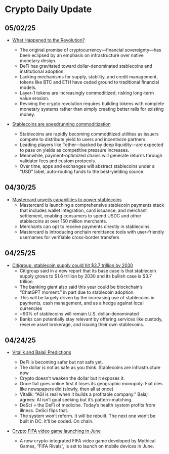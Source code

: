 # Crypto Daily Update

## 05/02/25

- [What Happened to the Revolution?](https://x.com/ohmzeus/status/1916190873425219735?utm_source=tldrcrypto)
    - The original promise of cryptocurrency—financial sovereignty—has been eclipsed by an emphasis on infrastructure over native monetary design. 
    - DeFi has gravitated toward dollar-denominated stablecoins and institutional adoption.
    - Lacking mechanisms for supply, stability, and credit management, tokens like BTC and ETH have ceded ground to traditional financial models.
    - Layer-1 tokens are increasingly commoditized, risking long-term value erosion.
    - Reviving the crypto revolution requires building tokens with complete monetary systems rather than simply creating better rails for existing money.

- [Stablecoins are speedrunning commoditization](https://threadreaderapp.com/thread/1915758735135330563.html?utm_source=tldrcrypto)
    - Stablecoins are rapidly becoming commoditized utilities as issuers compete to distribute yield to users and incentivize partners.
    - Leading players like Tether—backed by deep liquidity—are expected to pass on yields as competitive pressure increases. 
    - Meanwhile, payment-optimized chains will generate returns through validator fees and custom protocols. 
    - Over time, apps and exchanges will abstract stablecoins under a “USD” label, auto-routing funds to the best-yielding source.


## 04/30/25

- [Mastercard unveils capabilities to power stablecoins](https://www.mastercard.com/news/press/2025/april/mastercard-unveils-end-to-end-capabilities-to-power-stablecoin-transactions-from-wallets-to-checkouts/?utm_source=tldrcrypto)
    - Mastercard is launching a comprehensive stablecoin payments stack that includes wallet integration, card issuance, and merchant settlement, enabling consumers to spend USDC and other stablecoins at over 150 million merchants.
    - Merchants can opt to receive payments directly in stablecoins. 
    - Mastercard is introducing onchain remittance tools with user-friendly usernames for verifiable cross-border transfers

## 04/25/25

- [Citigroup: stablecoin supply could hit $3.7 trillion by 2030](https://www.theblock.co/post/351926/citigroup-predicts-stablecoin-supply-could-hit-3-7-trillion-by-2030?utm_source=tldrcrypto)
    - Citigroup said in a new report that its base case is that stablecoin supply grows to $1.6 trillion by 2030 and its bullish case is $3.7 trillion.
    - The banking giant also said this year could be blockchain’s “ChatGPT moment.” in part due to stablecoin adoption.
    - This will be largely driven by the increasing use of stablecoins in payments, cash management, and as a hedge against local currencies
    - ~90% of stablecoins will remain U.S. dollar-denominated
    - Banks can potentially stay relevant by offering services like custody, reserve asset brokerage, and issuing their own stablecoins.

## 04/24/25

- [Vitalik and Balaji Predictions ](https://threadreaderapp.com/thread/1914677028743487818.html?utm_source=tldrcrypto)
    - DeFi is becoming safer but not safe yet.
    - The dollar is not as safe as you think. Stablecoins are infrastructure now
    - Crypto doesn’t weaken the dollar but it exposes it.
    - Once fiat goes online first it loses its geographic monopoly. Fiat dies like newspapers did (slowly, then all at once)
    - Vitalik: “AGI is real when it builds a profitable company.”  Balaji agrees: AI isn’t goal seeking but it’s pattern-matching.
    - DeSci = the DeFi of medicine. Today’s health system profits from illness. DeSci flips that.
    - The system won’t reform. It will be rebuilt. The next one won’t be built in DC. It’ll be coded. On chain.

- [Crypto FIFA video game launching in June](https://www.theblock.co/post/351731/crypto-fifa-video-game-launching-on-mobile-devices-in-june?utm_source=tldrcrypto)
    - A new crypto-integrated FIFA video game developed by Mythical Games, “FIFA Rivals”, is set to launch on mobile devices in June.
